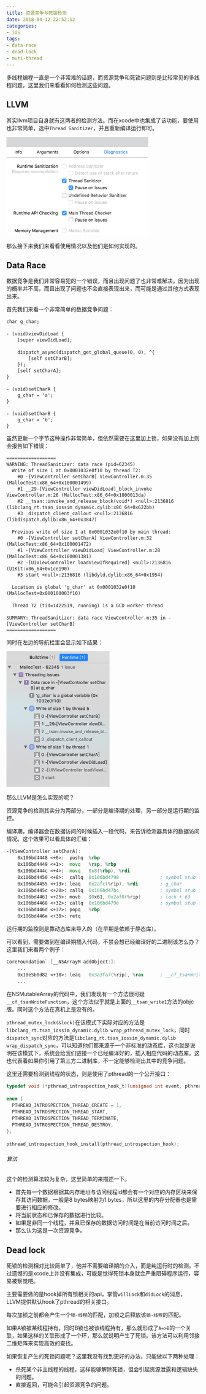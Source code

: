 ```yaml
---
title: 资源竞争与死锁检测
date: 2018-04-12 22:52:12
categories:
- iOS
tags:
- data-race
- dead-lock
- muti-thread
---
```


多线程编程一直是一个非常难的话题，而资源竞争和死锁问题则是比较常见的多线程问题，这里我们来看看如何检测这些问题。

<!--more-->

## LLVM

其实llvm项目自身就有这两者的检测方法。而在xcode中也集成了该功能，要使用也非常简单，选中`Thread Sanitizer`，并且重新编译运行即可。

<img src='/images/2018/thread/diagnostic.png' style="zoom:50%" />

那么接下来我们来看看使用情况以及他们是如何实现的。


## Data Race

数据竞争是我们非常容易犯的一个错误，而且出现问题了也非常难解决。因为出现的概率并不高，而且出现了问题也不会直接表现出来，而可能是通过其他方式表现出来。

首先我们来看一个非常简单的数据竞争问题：

```objc
char g_char;

- (void)viewDidLoad {
    [super viewDidLoad];
    
    dispatch_async(dispatch_get_global_queue(0, 0), ^{
        [self setCharB];
    });
    [self setCharA];
}

- (void)setCharA {
    g_char = 'a';
}

- (void)setCharB {
    g_char = 'b';
}
```

虽然更新一个字节这种操作非常简单，但依然需要在这里加上锁，如果没有加上则会报告如下错误：

```
==================
WARNING: ThreadSanitizer: data race (pid=62345)
  Write of size 1 at 0x0001032e0f10 by thread T2:
    #0 -[ViewController setCharB] ViewController.m:35 (MallocTest:x86_64+0x100001499)
    #1 __29-[ViewController viewDidLoad]_block_invoke ViewController.m:26 (MallocTest:x86_64+0x1000013da)
    #2 __tsan::invoke_and_release_block(void*) <null>:2136816 (libclang_rt.tsan_iossim_dynamic.dylib:x86_64+0x622bb)
    #3 _dispatch_client_callout <null>:2136816 (libdispatch.dylib:x86_64+0x3847)

  Previous write of size 1 at 0x0001032e0f10 by main thread:
    #0 -[ViewController setCharA] ViewController.m:32 (MallocTest:x86_64+0x100001472)
    #1 -[ViewController viewDidLoad] ViewController.m:28 (MallocTest:x86_64+0x100001381)
    #2 -[UIViewController loadViewIfRequired] <null>:2136816 (UIKit:x86_64+0x1ce190)
    #3 start <null>:2136816 (libdyld.dylib:x86_64+0x1954)

  Location is global 'g_char' at 0x0001032e0f10 (MallocTest+0x000100003f10)

  Thread T2 (tid=1422519, running) is a GCD worker thread

SUMMARY: ThreadSanitizer: data race ViewController.m:35 in -[ViewController setCharB]
==================
```

同时在左边的导航栏里会显示如下结果：

<img src='/images/2018/thread/issues.png' style="zoom:50%" />

那么LLVM是怎么实现的呢？

资源竞争的检测其实分为两部分，一部分是编译期的处理，另一部分是运行期的监控。

编译期，编译器会在数据访问的时候插入一段代码，来告诉检测器具体的数据访问情况。这个效果可以看具体的汇编：

```asm
-[ViewController setCharA]:
    0x106bd4448 <+0>:  pushq  %rbp
    0x106bd4449 <+1>:  movq   %rsp, %rbp
    0x106bd444c <+4>:  movq   0x8(%rbp), %rdi
    0x106bd4450 <+8>:  callq  0x106bd4798               ; symbol stub for: __tsan_func_entry
    0x106bd4455 <+13>: leaq   0x2afc(%rip), %rdi        ; g_char
    0x106bd445c <+20>: callq  0x106bd47bc               ; symbol stub for: __tsan_write1
    0x106bd4461 <+25>: movb   $0x61, 0x2af0(%rip)       ; lock + 63
    0x106bd4468 <+32>: callq  0x106bd479e               ; symbol stub for: __tsan_func_exit
    0x106bd446d <+37>: popq   %rbp
    0x106bd446e <+38>: retq   
```

运行期的监控则是靠动态库来导入的（在早期是依赖于静态库）。

可以看到，需要做到在编译期插入代码，不禁会想已经编译好的二进制该怎么办？这里我们来看两个例子：

```asm
CoreFoundation`-[__NSArrayM addObject:]:
    ...
    0x10e5b0d82 <+18>: leaq   0x3a3fa7(%rip), %rax      ; __cf_tsanWriteFunction
    ...
```

在NSMutableArray的代码中，我们发现有一个方法很可疑`__cf_tsanWriteFunction`，这个方法似乎就是上面的`__tsan_write1`方法的objc版。同时这个方法在真机上是没有的。

`pthread_mutex_lock(&lock)`在该模式下实际对应的方法是`libclang_rt.tsan_iossim_dynamic.dylib wrap_pthread_mutex_lock`，同时`dispatch_sync`对应的方法是`libclang_rt.tsan_iossim_dynamic.dylib wrap_dispatch_sync`，可以知道他们都来源于一个非标准的动态库，这也就是说明在该模式下，系统会给我们链接一个已经编译好的，插入相应代码的动态库。这也代表着如果你引用了第三方二进制库，不一定能够检测出其中的竞争问题。

这里还需要检测到线程的状态，则是使用了pthread的一个公开接口：

```c
typedef void (*pthread_introspection_hook_t)(unsigned int event, pthread_t thread, void *addr, size_t size);

enum {
  PTHREAD_INTROSPECTION_THREAD_CREATE = 1,
  PTHREAD_INTROSPECTION_THREAD_START,
  PTHREAD_INTROSPECTION_THREAD_TERMINATE,
  PTHREAD_INTROSPECTION_THREAD_DESTROY,
};

pthread_introspection_hook_install(pthread_introspection_hook);
```

###### 算法

这个的检测算法较为复杂，这里简单的来描述一下。

- 首先每一个数据根据其内存地址与访问线程id都会有一个对应的内存区块来保存其访问数据，一般是8 bytes映射为1 bytes，所以这里的内存分配器也是需要进行相应的修改。
- 将当前状态和已保存的数据进行比较。
- 如果是非同一个线程，并且已保存的数据访问时间是在当前访问时间之后。
- 那么认为这是一次资源竞争。


## Dead lock

死锁的检测相对比较简单了，他并不需要编译期的介入，而是纯运行时的检测。不过遗憾的是xcode上并没有集成，可能是觉得死锁本身就会严重阻碍程序运行，容易被察觉吧。

主要需要做的是hook掉所有锁相关的api，掌管`willLock`和`didLock`的消息，LLVM提供默认hook了pthread的相关接口。

每次加锁之前都会产生一个`锁-线程`的匹配，加锁之后释放该`锁-线程`的匹配。

如果A锁被某线程持有，同时B锁也被该线程持有，那么就形成了`A=>B`的一个关联，如果这样的关联形成了一个环，那么就说明产生了死锁。该方法可以利用邻接二维矩阵来实现高效的查找。

如果恢复产生的死锁问题呢？这里我没有找到更好的办法，只能做以下两种处理：

- 杀死某个非主线程的线程，这样能够解除死锁，但会引起资源泄露和逻辑缺失的问题。
- 直接返回，可能会引起资源竞争的问题。

